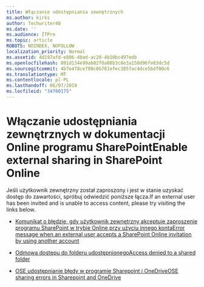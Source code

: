 ```yaml
---
title: Włączanie udostępniania zewnętrznych
ms.author: kirks
author: Techwriter40
ms.date: ''
ms.audience: ITPro
ms.topic: article
ROBOTS: NOINDEX, NOFOLLOW
localization_priority: Normal
ms.assetid: 4d197afd-e806-40ad-ac20-4b10bc497edb
ms.openlocfilehash: 091d134e99ab82f0a08b3c8e3a150d96fe03dc5d
ms.sourcegitcommit: 4b7e478ce700c0b781efec3857ac4dce5bdf00c6
ms.translationtype: MT
ms.contentlocale: pl-PL
ms.lasthandoff: 06/07/2019
ms.locfileid: "34760175"
---
```

# <a name="enable-external-sharing-in-sharepoint-online"></a><span data-ttu-id="04efe-102">Włączanie udostępniania zewnętrznych w dokumentacji Online programu SharePoint</span><span class="sxs-lookup"><span data-stu-id="04efe-102">Enable external sharing in SharePoint Online</span></span>

<span data-ttu-id="04efe-103">Jeśli użytkownik zewnętrzny został zaproszony i jest w stanie uzyskać dostęp do zawartości, spróbuj odwiedzić poniższe łącza.</span><span class="sxs-lookup"><span data-stu-id="04efe-103">If an external user has been invited and is unable to access content, please try visiting the links below.</span></span>

- [<span data-ttu-id="04efe-104">Komunikat o błędzie, gdy użytkownik zewnętrzny akceptuje zaproszenie programu SharePoint w trybie Online przy użyciu innego konta</span><span class="sxs-lookup"><span data-stu-id="04efe-104">Error message when an external user accepts a SharePoint Online invitation by using another account</span></span>](https://support.office.com/article/Error-message-when-an-external-user-accepts-a-SharePoint-Online-invitation-by-using-another-account-f0d34413-ea7c-42c7-a485-c4e5d421e5f0)

- [<span data-ttu-id="04efe-105">Odmowa dostępu do folderu udostępnionego</span><span class="sxs-lookup"><span data-stu-id="04efe-105">Access denied to a shared folder</span></span>](https://support.office.com/client/d678b57a-53ad-4414-9423-d8726a0c532f)

- [<span data-ttu-id="04efe-106">OSE udostępnianie błędy w programie Sharepoint i OneDrive</span><span class="sxs-lookup"><span data-stu-id="04efe-106">OSE sharing errors in Sharepoint and OneDrive</span></span>](https://docs.microsoft.com/sharepoint/sharepoint-onedrive-error-message)

